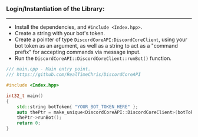 ### **Login/Instantiation of the Library:**
---
- Install the dependencies, and `#include <Index.hpp>`.
- Create a string with your bot's token.
- Create a pointer of type `DiscordCoreAPI:DiscordCoreClient`, using your bot token as an argument, as well as a string to act as a "command prefix" for accepting commands via message input.
- Run the `DiscordCoreAPI::DiscordCoreClient::runBot()` function.

```cpp
/// main.cpp - Main entry point.
/// https://github.com/RealTimeChris/DiscordCoreAPI

#include <Index.hpp>

int32_t main()
{
    std::string botToken{ "YOUR_BOT_TOKEN_HERE" };
    auto thePtr = make_unique<DiscordCoreAPI::DiscordCoreClient>(botToken, "!");
    thePtr->runBot();
    return 0;
}

```
